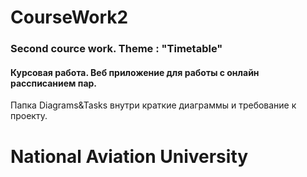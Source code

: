 <h1>CourseWork2</h1> 
<h3>Second cource work. Theme : "Timetable"</h3>
<h4>Курсовая работа. Веб приложение для работы с онлайн рассписанием пар.</h4>
Папка Diagrams&Tasks внутри краткие диаграммы и требование к проекту.
<h1>National Aviation University</h1> 
